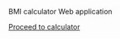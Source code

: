 BMI calculator Web application

[Proceed to calculator](https://viamarcus.github.io/BMI_calculator/src/index.html)
